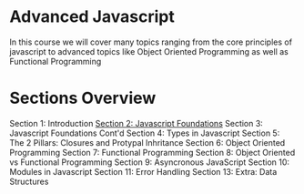# Advanced Javascript
In this course we will cover many topics ranging from the core principles of javascript to advanced topics like Object Oriented Programming as well as Functional Programming

# Sections Overview
Section 1: Introduction
[Section 2: Javascript Foundations](./section-02.md)
Section 3: Javascript Foundations Cont'd
Section 4: Types in Javascript
Section 5: The 2 Pillars: Closures and Protypal Inhritance
Section 6: Object Oriented Programming
Section 7: Functional Programming
Section 8: Object Oriented vs Functional Programming
Section 9: Asyncronous JavaScript
Section 10: Modules in Javascript
Section 11: Error Handling
Section 13: Extra: Data Structures
